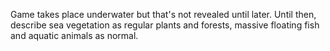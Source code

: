 Game takes place underwater but that's not revealed until later. Until then, describe sea vegetation as regular plants and forests, massive floating fish and aquatic animals as normal.